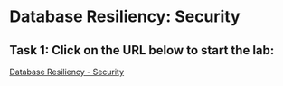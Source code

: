 # Database Resiliency: Security

## Task 1: Click on the URL below to start the lab:
<a href="https://livelabs.oracle.com/pls/apex/r/dbpm/livelabs/run-workshop?p210_wid=3071&p210_wec=&session=105044730216277">Database Resiliency - Security</a>